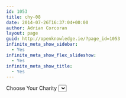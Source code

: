 ```yaml
---
id: 1053
title: chy-08
date: 2014-07-26T16:37:04+00:00
author: Adrian Corcoran
layout: page
guid: http://openknowledge.ie/?page_id=1053
infinite_meta_show_sidebar:
  - Yes
infinite_meta_show_flex_slideshow:
  - Yes
infinite_meta_show_title:
  - Yes
---
```


	  

      


<div>
  Choose Your Charity&nbsp;<select id="listOfCharities"></select></p> 
  
  <div id="piechart_3d" style="width: 900px; height: 500px;">
  </div></p>
</div>
